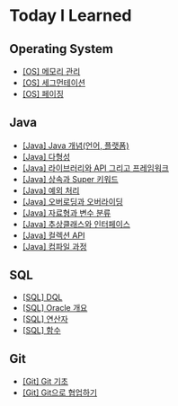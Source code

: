 # Today I Learned
## Operating System
* [[OS] 메모리 관리](https://github.com/song21677/TIL/blob/main/cs/operating-system/%EB%A9%94%EB%AA%A8%EB%A6%AC%20%EA%B4%80%EB%A6%AC.md)
* [[OS] 세그먼테이션](https://github.com/song21677/TIL/blob/main/cs/operating-system/%EC%84%B8%EA%B7%B8%EB%A8%BC%ED%85%8C%EC%9D%B4%EC%85%98.md)
* [[OS] 페이징](https://github.com/song21677/TIL/blob/main/cs/operating-system/%ED%8E%98%EC%9D%B4%EC%A7%95.md)

## Java
* [[Java] Java 개념(언어, 플랫폼)](https://github.com/song21677/TIL/blob/main/Language/java/Java%20%EA%B0%9C%EB%85%90(%EC%96%B8%EC%96%B4%2C%20%ED%94%8C%EB%9E%AB%ED%8F%BC).md)
* [[Java] 다형성](https://github.com/song21677/TIL/blob/main/Language/java/%EB%8B%A4%ED%98%95%EC%84%B1.md)
* [[Java] 라이브러리와 API 그리고 프레임워크](https://github.com/song21677/TIL/blob/main/Language/java/%EB%9D%BC%EC%9D%B4%EB%B8%8C%EB%9F%AC%EB%A6%AC%EC%99%80%20API%20%EA%B7%B8%EB%A6%AC%EA%B3%A0%20%ED%94%84%EB%A0%88%EC%9E%84%EC%9B%8C%ED%81%AC.md)
* [[Java] 상속과 Super 키워드](https://github.com/song21677/TIL/blob/main/Language/java/%EC%83%81%EC%86%8D%EA%B3%BC%20Super%20%ED%82%A4%EC%9B%8C%EB%93%9C.md)
* [[Java] 예외 처리](https://github.com/song21677/TIL/blob/main/Language/java/%EC%98%88%EC%99%B8%20%EC%B2%98%EB%A6%AC.md)
* [[Java] 오버로딩과 오버라이딩](https://github.com/song21677/TIL/blob/main/Language/java/%EC%98%A4%EB%B2%84%EB%A1%9C%EB%94%A9%EA%B3%BC%20%EC%98%A4%EB%B2%84%EB%9D%BC%EC%9D%B4%EB%94%A9.md)
* [[Java] 자료형과 변수 분류](https://github.com/song21677/TIL/blob/main/Language/java/%EC%9E%90%EB%A3%8C%ED%98%95%EA%B3%BC%20%EB%B3%80%EC%88%98%20%EB%B6%84%EB%A5%98.md)
* [[Java] 추상클래스와 인터페이스](https://github.com/song21677/TIL/blob/main/Language/java/%EC%B6%94%EC%83%81%20%ED%81%B4%EB%9E%98%EC%8A%A4%EC%99%80%20%EC%9D%B8%ED%84%B0%ED%8E%98%EC%9D%B4%EC%8A%A4.md)
* [[Java] 컬렉션 API](https://github.com/song21677/TIL/blob/main/Language/java/%EC%BB%AC%EB%A0%89%EC%85%98%20API.md)
* [[Java] 컴파일 과정](https://github.com/song21677/TIL/blob/main/Language/java/%EC%BB%B4%ED%8C%8C%EC%9D%BC%20%EA%B3%BC%EC%A0%95.md)

## SQL
* [[SQL] DQL](https://github.com/song21677/TIL/blob/main/sql/DQL.md)
* [[SQL] Oracle 개요](https://github.com/song21677/TIL/blob/main/sql/Oracle%20%EA%B0%9C%EC%9A%94.md)
* [[SQL] 연산자](https://github.com/song21677/TIL/blob/main/sql/%EC%97%B0%EC%82%B0%EC%9E%90.md)
* [[SQL] 함수](https://github.com/song21677/TIL/blob/main/sql/%ED%95%A8%EC%88%98.md)

## Git
* [[Git] Git 기초](https://sy99.tistory.com/40)
* [[Git] Git으로 협업하기](https://sy99.tistory.com/41?category=1379257)
